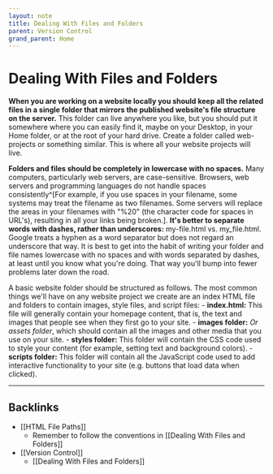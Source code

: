 ```yaml
---
layout: note
title: Dealing With Files and Folders
parent: Version Control
grand_parent: Home
---
```


# Dealing With Files and Folders

**When you are working on a website locally you should keep all the related files in a single folder that mirrors the published website's file structure on the server.** This folder can live anywhere you like, but you should put it somewhere where you can easily find it, maybe on your Desktop, in your Home folder, or at the root of your hard drive. Create a folder called web-projects or something similar. This is where all your website projects will live.

**Folders and files should be completely in lowercase with no spaces.** Many computers, particularly web servers, are case-sensitive. Browsers, web servers and programming languages do not handle spaces consistently^[For example, if you use spaces in your filename, some systems may treat the filename as two filenames. Some servers will replace the areas in your filenames with "%20" (the character code for spaces in URL's), resulting in all your links being broken.]. **It's better to separate words with dashes, rather than underscores:** my-file.html vs. my_file.html. Google treats a hyphen as a word separator but does not regard an underscore that way. It is best to get into the habit of writing your folder and file names lowercase with no spaces and with words separated by dashes, at least until you know what you're doing. That way you'll bump into fewer problems later down the road.

A basic website folder should be structured as follows. The most common things we'll have on any website project we create are an index HTML file and folders to contain images, style files, and script files: - **index.html:** This file will generally contain your homepage content, that is, the text and images that people see when they first go to your site. - **images folder:** _Or assets folder_, which should contain all the images and other media that you use on your site. - **styles folder:** This folder will contain the CSS code used to style your content (for example, setting text and background colors). - **scripts folder:** This folder will contain all the JavaScript code used to add interactive functionality to your site (e.g. buttons that load data when clicked).

---
## Backlinks
* [[HTML File Paths]]
	* Remember to follow the conventions in [[Dealing With Files and Folders]]
* [[Version Control]]
	* [[Dealing With Files and Folders]]

